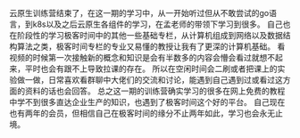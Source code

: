 云原生训练营结束了，在这一期的学习中，从一开始听过但从不敢尝试的go语言，到k8s以及之后云原生各组件的学习，在孟老师的带领下学习到很多。
自己也在阶段性的学习极客时间中的其他一些基础专栏，从计算机组成到网络以及数据结构算法之类，极客时间专栏的专业又易懂的教授让我有了更深的计算机基础。
看视频的时候第一次接触新的概念和知识是会有半数多的内容会懵会看过就想不起来，平时也会有跟不上导致拉课的存在。
所以在空闲时间会二刷或者把课上的实验做一做，日常喜欢看群聊中大佬们的交流和讨论，能遇到自己遇到过或看过这方面的资料的话也会回答。
总之这一期的训练营确实学习的很多在网上免费的教程中学不到很多直达企业生产的知识，也遇到了极客时间这个好的平台。
自己现在也有两年的会员，但相信自己在极客时间的缘分不止两年如此，学习也会永无止境。
